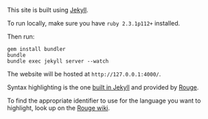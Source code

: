 This site is built using [Jekyll](https://jekyllrb.com/).

To run locally, make sure you have `ruby 2.3.1p112+` installed.

Then run:

```
gem install bundler
bundle
bundle exec jekyll server --watch
```

The website will be hosted at `http://127.0.0.1:4000/`.

Syntax highlighting is the one
[built in Jekyll](http://jekyllrb.com/docs/templates/#code-snippet-highlighting)
and provided by [Rouge](http://rouge.jneen.net/).

To find the appropriate identifier to use for the language you
want to highlight, look up on the
[Rouge wiki](https://github.com/jneen/rouge/wiki/List-of-supported-languages-and-lexers).
